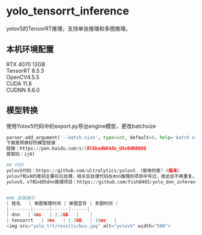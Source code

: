 # yolo_tensorrt_inference
yolov5的TensorRT推理，支持单张推理和多图推理。  
## 本机环境配置
RTX 4070 12GB  
TensorRT 8.5.3  
OpenCV4.5.5  
CUDA 11.8   
CUDNN 8.6.0  

## 模型转换
使用Yolov5代码中的export.py导出engine模型，更改batchsize  
```python
parser.add_argument('--batch-size', type=int, default=8, help='batch size')
下面是转换好的模型链接  
链接：https://pan.baidu.com/s/1RlGhxdWV4Zo_U5vDdKDQVQ  
提取码：zj6l  

## 代码
yolov5代码：https://github.com/ultralytics/yolov5 （使用的是7.0版本）  
yolov7和v8的差别主要在后处理，相关后处理代码在dnn推理的项目中写过，故此处不再重复。  
yolov5、v7和v8的dnn推理项目：https://github.com/Fish0403/yolo_dnn_inference  


### 效果展示
| 姓名   | 单图推理时间 | 单图显存 | 多图时间 |
|--------|------|------|------|
| dnn   | 8ms   | 2.1GB   |    |
| tensorrt   | 4ms   | 1.3GB   | 16ms   |  
<img src="yolo_trt/results/bus.jpg" alt="yolov5" width="500">

